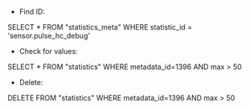 - Find ID:

SELECT * FROM "statistics_meta" WHERE statistic_id = 'sensor.pulse_hc_debug'

- Check for values:

SELECT * FROM "statistics" WHERE metadata_id=1396 AND max > 50

- Delete:

DELETE FROM "statistics" WHERE metadata_id=1396 AND max > 50
